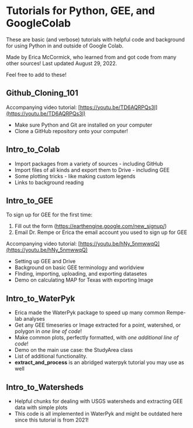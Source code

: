 # Tutorials for Python, GEE, and GoogleColab

These are basic (and verbose) tutorials with helpful code and background for using Python in and outside of Google Colab.

Made by Erica McCormick, who learned from and got code from many other sources! Last updated August 29, 2022.

Feel free to add to these!



## Github_Cloning_101

Accompanying video tutorial: [https://youtu.be/TD6AQRPQs3I](https://youtu.be/TD6AQRPQs3I)

* Make sure Python and Git are installed on your computer
* Clone a GitHub repository onto your computer!

## Intro_to_Colab

* Import packages from a variety of sources - including GitHub
* Import files of all kinds and export them to Drive - including GEE
* Some plotting tricks - like making custom legends
* Links to background reading

## Intro_to_GEE

To sign up for GEE for the first time:
1. Fill out the form (https://earthengine.google.com/new_signup/)
2. Email Dr. Rempe or Erica the email account you used to sign up for GEE

Accompanying video tutorial: [https://youtu.be/hNy_5nmwwqQ](https://youtu.be/hNy_5nmwwqQ)

* Setting up GEE and Drive
* Background on basic GEE terminology and worldview
* FInding, importing, uploading, and exporting datasetes
* Demo on calculating MAP for Texas with exporting Image

## Intro_to_WaterPyk

* Erica made the WaterPyk package to speed up many common Rempe-lab analyses
* Get any GEE timeseries or Image extracted for a point, watershed, or polygon in *one line of code*!
* Make common plots, perfectly formatted, with *one additional line of code*!
* Demo on the main use case: the StudyArea class
* List of additional functionality.
* **extract_and_process** is an abridged waterpyk tutorial you may use as well

## Intro_to_Watersheds

* Helpful chunks for dealing with USGS watersheds and extracting GEE data with simple plots
* This code is all implemented in WaterPyk and might be outdated here since this tutorial is from 2021!


